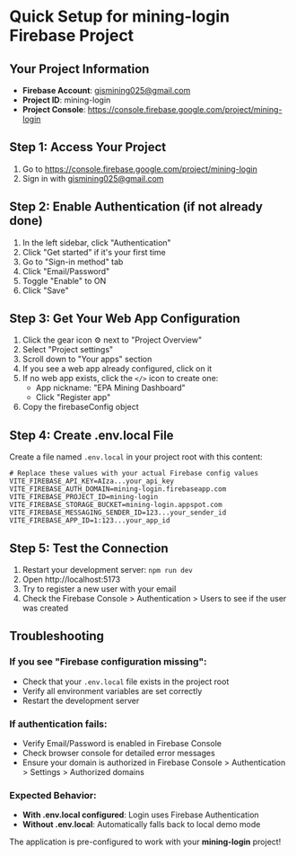 # Quick Setup for mining-login Firebase Project

## Your Project Information
- **Firebase Account**: gismining025@gmail.com
- **Project ID**: mining-login
- **Project Console**: https://console.firebase.google.com/project/mining-login

## Step 1: Access Your Project
1. Go to https://console.firebase.google.com/project/mining-login
2. Sign in with gismining025@gmail.com

## Step 2: Enable Authentication (if not already done)
1. In the left sidebar, click "Authentication"
2. Click "Get started" if it's your first time
3. Go to "Sign-in method" tab
4. Click "Email/Password"
5. Toggle "Enable" to ON
6. Click "Save"

## Step 3: Get Your Web App Configuration
1. Click the gear icon ⚙️ next to "Project Overview"
2. Select "Project settings"
3. Scroll down to "Your apps" section
4. If you see a web app already configured, click on it
5. If no web app exists, click the `</>` icon to create one:
   - App nickname: "EPA Mining Dashboard"
   - Click "Register app"
6. Copy the firebaseConfig object

## Step 4: Create .env.local File
Create a file named `.env.local` in your project root with this content:

```env
# Replace these values with your actual Firebase config values
VITE_FIREBASE_API_KEY=AIza...your_api_key
VITE_FIREBASE_AUTH_DOMAIN=mining-login.firebaseapp.com
VITE_FIREBASE_PROJECT_ID=mining-login
VITE_FIREBASE_STORAGE_BUCKET=mining-login.appspot.com
VITE_FIREBASE_MESSAGING_SENDER_ID=123...your_sender_id
VITE_FIREBASE_APP_ID=1:123...your_app_id
```

## Step 5: Test the Connection
1. Restart your development server: `npm run dev`
2. Open http://localhost:5173
3. Try to register a new user with your email
4. Check the Firebase Console > Authentication > Users to see if the user was created

## Troubleshooting

### If you see "Firebase configuration missing":
- Check that your `.env.local` file exists in the project root
- Verify all environment variables are set correctly
- Restart the development server

### If authentication fails:
- Verify Email/Password is enabled in Firebase Console
- Check browser console for detailed error messages
- Ensure your domain is authorized in Firebase Console > Authentication > Settings > Authorized domains

### Expected Behavior:
- **With .env.local configured**: Login uses Firebase Authentication
- **Without .env.local**: Automatically falls back to local demo mode

The application is pre-configured to work with your **mining-login** project!
